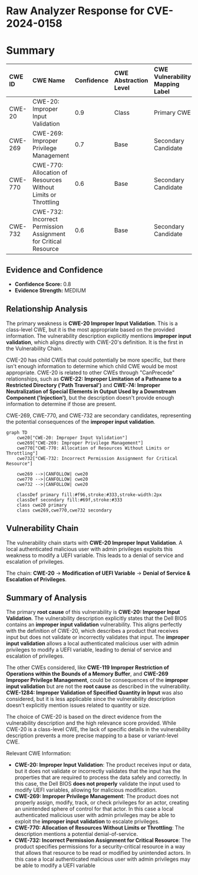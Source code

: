 # Raw Analyzer Response for CVE-2024-0158

# Summary
| CWE ID    | CWE Name                                                                                     | Confidence | CWE Abstraction Level | CWE Vulnerability Mapping Label | CWE-Vulnerability Mapping Notes |
| :---------- | :------------------------------------------------------------------------------------------- | :--------- | :---------------------- | :------------------------------ | :-------------------------------- |
| CWE-20      | CWE-20: Improper Input Validation                                                            | 0.9        | Class                   | Primary CWE                    | Discouraged                       |
| CWE-269     | CWE-269: Improper Privilege Management                                                       | 0.7        | Base                    | Secondary Candidate             | Allowed                           |
| CWE-770     | CWE-770: Allocation of Resources Without Limits or Throttling                                | 0.6        | Base                    | Secondary Candidate             | Allowed                           |
| CWE-732     | CWE-732: Incorrect Permission Assignment for Critical Resource                               | 0.6        | Base                    | Secondary Candidate             | Allowed                           |

## Evidence and Confidence

*   **Confidence Score:** 0.8
*   **Evidence Strength:** MEDIUM

## Relationship Analysis

The primary weakness is **CWE-20 Improper Input Validation**. This is a class-level CWE, but it is the most appropriate based on the provided information. The vulnerability description explicitly mentions **improper input validation**, which aligns directly with CWE-20's definition. It is the first in the Vulnerability Chain.

CWE-20 has child CWEs that could potentially be more specific, but there isn't enough information to determine which child CWE would be most appropriate. CWE-20 is related to other CWEs through "CanPrecede" relationships, such as **CWE-22: Improper Limitation of a Pathname to a Restricted Directory ('Path Traversal')** and **CWE-74: Improper Neutralization of Special Elements in Output Used by a Downstream Component ('Injection')**, but the description doesn't provide enough information to determine if those are present.

CWE-269, CWE-770, and CWE-732 are secondary candidates, representing the potential consequences of the **improper input validation**.

```mermaid
graph TD
    cwe20["CWE-20: Improper Input Validation"]
    cwe269["CWE-269: Improper Privilege Management"]
    cwe770["CWE-770: Allocation of Resources Without Limits or Throttling"]
    cwe732["CWE-732: Incorrect Permission Assignment for Critical Resource"]
    
    cwe269 -->|CANFOLLOW| cwe20
    cwe770 -->|CANFOLLOW| cwe20
    cwe732 -->|CANFOLLOW| cwe20

    classDef primary fill:#f96,stroke:#333,stroke-width:2px
    classDef secondary fill:#69f,stroke:#333
    class cwe20 primary
    class cwe269,cwe770,cwe732 secondary
```

## Vulnerability Chain

The vulnerability chain starts with **CWE-20 Improper Input Validation**. A local authenticated malicious user with admin privileges exploits this weakness to modify a UEFI variable. This leads to a denial of service and escalation of privileges.

The chain: **CWE-20** -> **Modification of UEFI Variable** -> **Denial of Service & Escalation of Privileges**.

## Summary of Analysis

The primary **root cause** of this vulnerability is **CWE-20: Improper Input Validation**. The vulnerability description explicitly states that the Dell BIOS contains an **improper input validation** vulnerability. This aligns perfectly with the definition of CWE-20, which describes a product that receives input but does not validate or incorrectly validates that input. The **improper input validation** allows a local authenticated malicious user with admin privileges to modify a UEFI variable, leading to denial of service and escalation of privileges.

The other CWEs considered, like **CWE-119 Improper Restriction of Operations within the Bounds of a Memory Buffer**, and **CWE-269 Improper Privilege Management**, could be consequences of the **improper input validation** but are not the **root cause** as described in the vulnerability. **CWE-1284: Improper Validation of Specified Quantity in Input** was also considered, but it is less applicable since the vulnerability description doesn't explicitly mention issues related to quantity or size.

The choice of CWE-20 is based on the direct evidence from the vulnerability description and the high relevance score provided. While CWE-20 is a class-level CWE, the lack of specific details in the vulnerability description prevents a more precise mapping to a base or variant-level CWE.

Relevant CWE Information:
*   **CWE-20: Improper Input Validation**: The product receives input or data, but it does not validate or incorrectly validates that the input has the properties that are required to process the data safely and correctly. In this case, the Dell BIOS **does not properly** validate the input used to modify UEFI variables, allowing for malicious modification.
*   **CWE-269: Improper Privilege Management**: The product does not properly assign, modify, track, or check privileges for an actor, creating an unintended sphere of control for that actor. In this case a local authenticated malicious user with admin privileges may be able to exploit the **improper input validation** to escalate privileges.
*   **CWE-770: Allocation of Resources Without Limits or Throttling**: The description mentions a potential denial-of-service.
*   **CWE-732: Incorrect Permission Assignment for Critical Resource**: The product specifies permissions for a security-critical resource in a way that allows that resource to be read or modified by unintended actors. In this case a local authenticated malicious user with admin privileges may be able to modify a UEFI variable